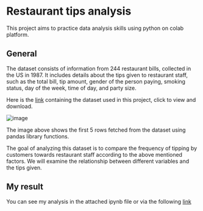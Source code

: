 # Restaurant tips analysis

This project aims to practice data analysis skills using python on colab platform.

## General

The dataset consists of information from 244 restaurant bills, collected in the US in 1987. It includes details about the tips given to restaurant staff, such as the total bill, tip amount, gender of the person paying, smoking status, day of the week, time of day, and party size.

Here is the [link](https://raw.githubusercontent.com/RusAbk/sca_datasets/main/tips.csv) containing the dataset used in this project, click to view and download.

![image](https://github.com/user-attachments/assets/df678abe-af97-432d-a132-42fe413d037d)

The image above shows the first 5 rows fetched from the dataset using pandas library functions.

The goal of analyzing this dataset is to compare the frequency of tipping by customers towards restaurant staff according to the above mentioned factors. We will examine the relationship between different variables and the tips given.

## My result

You can see my analysis in the attached ipynb file or via the following [link](https://colab.research.google.com/drive/1485ZD4LHc_KQoxcIcpC6UUcLa59nLhPk?usp=sharing)
